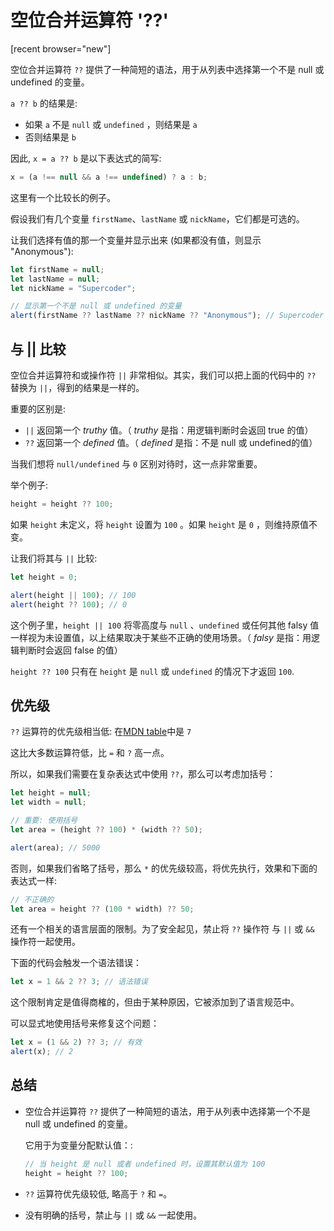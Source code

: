 # 空位合并运算符 '??'

[recent browser="new"]

空位合并运算符 `??` 提供了一种简短的语法，用于从列表中选择第一个不是 null 或 undefined 的变量。

`a ?? b` 的结果是:
- 如果 `a` 不是 `null` 或 `undefined` ，则结果是 `a`
- 否则结果是 `b`

因此, `x = a ?? b` 是以下表达式的简写:

```js
x = (a !== null && a !== undefined) ? a : b;
```

这里有一个比较长的例子。

假设我们有几个变量 `firstName`、`lastName` 或 `nickName`，它们都是可选的。

让我们选择有值的那一个变量并显示出来 (如果都没有值，则显示 "Anonymous"):

```js run
let firstName = null;
let lastName = null;
let nickName = "Supercoder";

// 显示第一个不是 null 或 undefined 的变量
alert(firstName ?? lastName ?? nickName ?? "Anonymous"); // Supercoder
```

## 与 || 比较

空位合并运算符和或操作符 `||` 非常相似。其实，我们可以把上面的代码中的 `??` 替换为 `||`，得到的结果是一样的。

重要的区别是:
- `||` 返回第一个 *truthy* 值。（ *truthy* 是指：用逻辑判断时会返回 true 的值）
- `??` 返回第一个 *defined* 值。（ *defined* 是指：不是 null 或 undefined的值）

当我们想将 `null/undefined` 与 `0` 区别对待时，这一点非常重要。

举个例子:

```js
height = height ?? 100;
```

如果 `height` 未定义，将 `height` 设置为 `100` 。如果 `height` 是 `0` ，则维持原值不变。

让我们将其与 `||` 比较:

```js run
let height = 0;

alert(height || 100); // 100
alert(height ?? 100); // 0
```

这个例子里，`height || 100` 将零高度与 `null` 、`undefined` 或任何其他 falsy 值一样视为未设置值，以上结果取决于某些不正确的使用场景。（ *falsy* 是指：用逻辑判断时会返回 false 的值）

`height ?? 100` 只有在 `height` 是 `null` 或 `undefined` 的情况下才返回 `100`.

## 优先级

`??` 运算符的优先级相当低: 在[MDN table](https://developer.mozilla.org/en-US/docs/Web/JavaScript/Reference/Operators/Operator_Precedence#Table)中是 `7`

这比大多数运算符低，比 `=` 和 `?` 高一点。

所以，如果我们需要在复杂表达式中使用 `??`，那么可以考虑加括号：

```js run
let height = null;
let width = null;

// 重要: 使用括号
let area = (height ?? 100) * (width ?? 50);

alert(area); // 5000
```

否则，如果我们省略了括号，那么 `*` 的优先级较高，将优先执行，效果和下面的表达式一样:

```js
// 不正确的
let area = height ?? (100 * width) ?? 50;
```

还有一个相关的语言层面的限制。为了安全起见，禁止将 `??` 操作符 与 `||` 或 `&&` 操作符一起使用。

下面的代码会触发一个语法错误：

```js run
let x = 1 && 2 ?? 3; // 语法错误
```

这个限制肯定是值得商榷的，但由于某种原因，它被添加到了语言规范中。

可以显式地使用括号来修复这个问题：

```js run
let x = (1 && 2) ?? 3; // 有效
alert(x); // 2
```

## 总结

- 空位合并运算符 `??` 提供了一种简短的语法，用于从列表中选择第一个不是 null 或 undefined 的变量。

    它用于为变量分配默认值：:

    ```js
    // 当 height 是 null 或者 undefined 时，设置其默认值为 100
    height = height ?? 100;
    ```

- `??` 运算符优先级较低, 略高于 `?` 和 `=`。
- 没有明确的括号，禁止与 `||` 或 `&&` 一起使用。
